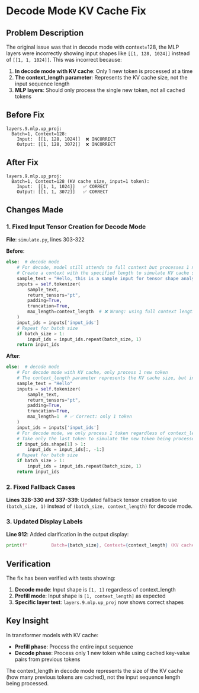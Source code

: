 # Decode Mode KV Cache Fix

## Problem Description

The original issue was that in decode mode with context=128, the MLP layers were incorrectly showing input shapes like `[[1, 128, 1024]]` instead of `[[1, 1, 1024]]`. This was incorrect because:

1. **In decode mode with KV cache**: Only 1 new token is processed at a time
2. **The context_length parameter**: Represents the KV cache size, not the input sequence length
3. **MLP layers**: Should only process the single new token, not all cached tokens

## Before Fix

```
layers.9.mlp.up_proj:
  Batch=1, Context=128:
    Input:  [[1, 128, 1024]]  ❌ INCORRECT
    Output: [[1, 128, 3072]]  ❌ INCORRECT
```

## After Fix

```
layers.9.mlp.up_proj:
  Batch=1, Context=128 (KV cache size, input=1 token):
    Input:  [[1, 1, 1024]]   ✅ CORRECT
    Output: [[1, 1, 3072]]   ✅ CORRECT
```

## Changes Made

### 1. Fixed Input Tensor Creation for Decode Mode

**File**: `simulate.py`, lines 303-322

**Before**:
```python
else:  # decode mode
    # For decode, model still attends to full context but processes 1 new token
    # Create a context with the specified length to simulate KV cache state
    sample_text = "Hello, this is a sample input for tensor shape analysis. " * (context_length // 10 + 1)
    inputs = self.tokenizer(
        sample_text, 
        return_tensors="pt", 
        padding=True, 
        truncation=True,
        max_length=context_length  # ❌ Wrong: using full context length
    )
    input_ids = inputs['input_ids']
    # Repeat for batch size
    if batch_size > 1:
        input_ids = input_ids.repeat(batch_size, 1)
    return input_ids
```

**After**:
```python
else:  # decode mode
    # For decode mode with KV cache, only process 1 new token
    # The context_length parameter represents the KV cache size, but input is just 1 token
    sample_text = "Hello"
    inputs = self.tokenizer(
        sample_text, 
        return_tensors="pt", 
        padding=True, 
        truncation=True,
        max_length=1  # ✅ Correct: only 1 token
    )
    input_ids = inputs['input_ids']
    # For decode mode, we only process 1 token regardless of context_length
    # Take only the last token to simulate the new token being processed
    if input_ids.shape[1] > 1:
        input_ids = input_ids[:, -1:]
    # Repeat for batch size
    if batch_size > 1:
        input_ids = input_ids.repeat(batch_size, 1)
    return input_ids
```

### 2. Fixed Fallback Cases

**Lines 328-330 and 337-339**: Updated fallback tensor creation to use `(batch_size, 1)` instead of `(batch_size, context_length)` for decode mode.

### 3. Updated Display Labels

**Line 912**: Added clarification in the output display:
```python
print(f"         Batch={batch_size}, Context={context_length} (KV cache size, input=1 token):")
```

## Verification

The fix has been verified with tests showing:

1. **Decode mode**: Input shape is `[1, 1]` regardless of context_length
2. **Prefill mode**: Input shape is `[1, context_length]` as expected
3. **Specific layer test**: `layers.9.mlp.up_proj` now shows correct shapes

## Key Insight

In transformer models with KV cache:
- **Prefill phase**: Process the entire input sequence
- **Decode phase**: Process only 1 new token while using cached key-value pairs from previous tokens

The context_length in decode mode represents the size of the KV cache (how many previous tokens are cached), not the input sequence length being processed.